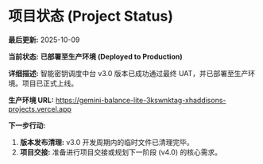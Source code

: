 # 项目状态 (Project Status)

**最后更新:** 2025-10-09

**当前状态:** **已部署至生产环境 (Deployed to Production)**

**详细描述:**
智能密钥调度中台 v3.0 版本已成功通过最终 UAT，并已部署至生产环境。项目已正式上线。

**生产环境 URL:** https://gemini-balance-lite-3kswnktag-xhaddisons-projects.vercel.app

**下一步行动:**
1.  **版本发布清理:** v3.0 开发周期内的临时文件已清理完毕。
2.  **项目交接:** 准备进行项目交接或规划下一阶段 (v4.0) 的核心需求。

